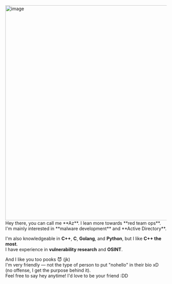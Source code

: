 <img width="583" height="670" alt="image" src="https://github.com/user-attachments/assets/cc08aeb4-b4b2-4fa9-867e-9309525e62a7" />
Hey there, you can call me **Az**.  
I lean more towards **red team ops**. I'm mainly interested in **malware development** and **Active Directory**.  

I'm also knowledgeable in **C++**, **C**, **Golang**, and **Python**, but I like **C++ the most**.  
I have experience in **vulnerability research** and **OSINT**.  

And I like you too pooks 😈 (jk)  
I'm very friendly — not the type of person to put "nohello" in their bio xD (no offense, I get the purpose behind it).  
Feel free to say hey anytime! I'd love to be your friend :DD
